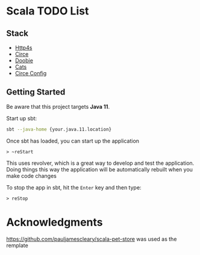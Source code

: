 Scala TODO List
==============
## Stack
- [Http4s](http://http4s.org/) 
- [Circe](https://circe.github.io/circe/)
- [Doobie](https://github.com/tpolecat/doobie)
- [Cats](https://typelevel.org/cats/) 
- [Circe Config](https://github.com/circe/circe-config)

## Getting Started

Be aware that this project targets **Java 11**.

Start up sbt:

```bash
sbt --java-home {your.java.11.location}
```

Once sbt has loaded, you can start up the application

```sbtshell
> ~reStart
```

This uses revolver, which is a great way to develop and test the application.  Doing things this way the application
will be automatically rebuilt when you make code changes

To stop the app in sbt, hit the `Enter` key and then type:

```sbtshell
> reStop
```

# Acknowledgments

https://github.com/pauljamescleary/scala-pet-store was used as the remplate